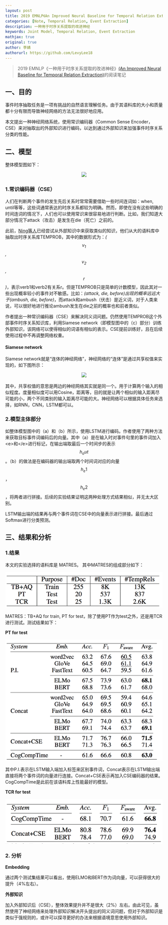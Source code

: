 ```yaml
---
layout: post
title: 2019 EMNLP《An Improved Neural Baseline for Temporal Relation Extraction》
categories: [Note, Temporal Relation, Event Extraction]
description: 一种用于时序关系提取的改进神经
keywords: Joint Model, Temporal Relation, Event Extraction
mathjax: true
original: true
author: 李婧
authorurl: https://github.com/LevyLee18
---
```


> 2019 EMNLP《一种用于时序关系提取的改进神经》[(An Improved Neural Baseline for Temporal Relation Extraction)](https://www.aclweb.org/anthology/D19-1642/)的阅读笔记

## 一、目的

事件时序抽取任务是一项有挑战的自然语言理解任务。由于其语料库的大小和质量都十分有限而导致神经网络的方法无法很好地应用。

本文提出一种神经网络系统，使用常识编码器（Common Sense Encoder，CSE）来对抽取出的外部知识进行编码，以达到通过外部知识来加强事件时序关系分类的性能。

## 二、模型

整体模型图如下：

<div style="text-align: center;">
<img src="/images/blog/An-Improved-Neural-Baseline-for-Temporal-Relation-Extraction-model.png" width="350px"/>
</div>

### 1.常识编码器（CSE）

人们在判断两个事件的发生先后关系时常常需要借助一些时间连词如：when, until等等，这些词通常表达的时序关系都较为明确。然而，即使在没有这些明确的时间连词的情况下，人们也可以使用常识来很容易地进行判断。比如，我们知道大部分情况下attack（攻击）是发生在die（死亡）之前的。

此前，[Ning等人](https://www.aclweb.org/anthology/N18-1077/)已经尝试从外部知识中来获取类似的知识，他们从大的语料库中抽取出时序关系库TEMPROB，其中的数据形式为：*($$v_1$$, $$v_2$$, $$r$$)*，表示verb1和verb2有关系r。但是TEMPROB只是简单的计数模型，因此其对一些出现概率较小的事件对不敏感。比如：*(attack, die, before)*出现的概率远远大于*(ambush, die, before)*，而attack和ambush（伏击）是近义词，对于人类来说，可以很好地进行推论ambush发生在die之前的概率也和前者类似。

作者提出一种常识编码器（CSE）来解决同义词问题。仍然使用TEMPROB这个外部事件时序关系知识库，利用Siamese network（即模型图中的（c）部分）训练外部知识，该网络可以使得相似的词语有相似的表示。CSE提前训练好，且在后续使用过程中不再调整网络权重。

#### Siamese network

Siamese network就是“连体的神经网络”，神经网络的“连体”是通过共享权值来实现的，如下图所示：

<div style="text-align: center;">
<img src="/images/blog/An-Improved-Neural-Baseline-for-Temporal-Relation-Extraction-Siamese.png" width="350px"/>
</div>

其中，共享权值的意思是两边的神经网络其实就是同一个。用于计算两个输入的相似程度。度量相似度可以用Cosine，距离等，目的就是让两个相似的输入距离尽可能的小，两个不同类别的输入距离尽可能的大。神经网络可以根据具体任务来选择，如RNN，CNN，LSTM都可以。

### 2.模型主体部分

如整体模型图中的（a）和（b）所示，使用LSTM进行编码。作者使用了两种方法来获取目标事件词编码后的向量。其中（a）是在输入时对事件句里的事件词加入\<e\>和\</e\>进行标记，在输出端取最后一个时间步的表示$$h_out$$。（b）的做法是在编码器的输出端取两个时间词对应的向量$$h_e1$$，$$h_e2$$，将两者进行拼接。后续的实验结果证明这两种处理方式结果相似，并无太大区别。

LSTM输出端的结果再与两个事件词在CSE中的向量表示进行拼接。最后通过Softmax进行分类预测。

## 三、结果和分析

### 1.结果

本文的实验选择的语料库是 MATRES。 其中MATRES的组成部分如下：

![dataset](/images/blog/An-Improved-Neural-Baseline-for-Temporal-Relation-Extraction-dataset.jpg) 

MATRES：TB+AQ for train, PT for test，除了使用PT作为test之外，还是用TCR进行测试。测试结果如下：

**PT for test**

![dataset](/images/blog/An-Improved-Neural-Baseline-for-Temporal-Relation-Extraction-res1.jpg) 

其中P.I.表示在LSTM输入端加入标签来区别事件词，Concat表示在LSTM输出端直接将两个事件词的向量进行连接。Concat+CSE表示再加入CSE编码器的结果。CogCompTime是此前在该语料库上性能最好的模型。

**TCR for test**

![dataset](/images/blog/An-Improved-Neural-Baseline-for-Temporal-Relation-Extraction-res2.jpg) 

### 2. 分析

**Embedding**

通过两个测试集结果可以看出，使用ELMO和BERT作为词向量，可以获得很大的提升（4%左右）。

**外部知识**

加入外部知识后（CSE），整体效果提升并不是很大（2%）左右。由此可见，虽然使用了神经网络来处理外部知识解决开头提出的同义词问题，但对于外部知识是类似于强规则的，或许可以探寻更好的办法来根据语境意思使用外部知识。